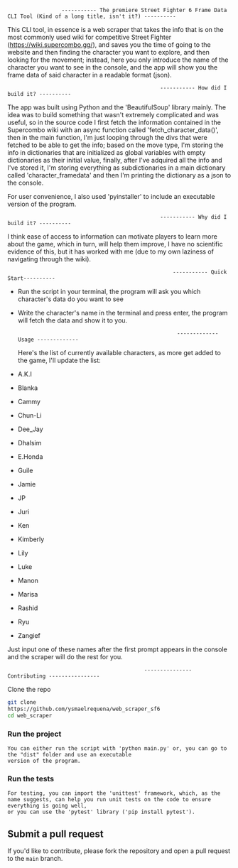                      ----------- The premiere Street Fighter 6 Frame Data CLI Tool (Kind of a long title, isn't it?) ----------
                                                                                                                          
This CLI tool, in essence is a web scraper that takes the info that is on the most commonly used wiki for competitive Street Fighter (https://wiki.supercombo.gg/),
and saves you the time of going to the website and then finding the character you want to explore, and then looking for the movement; instead, here you only 
introduce the name of the character you want to see in the console, and the app will show you the frame data of said character in a readable format (json).
                                                                                                      
                                                                                                                                                                                                                                                                                                                                                                                                                                                                                                                                                                                                                             
                                                    ----------- How did I build it? ----------
                                                    
The app was built using Python and the 'BeautifulSoup' library mainly. The idea was to build something that wasn't extremely complicated and was useful, so in the
source code I first fetch the information contained in the Supercombo wiki with an async function called 'fetch_character_data()', then in the main function,
I'm just looping through the divs that were fetched to be able to get the info; based on the move type, I'm storing the info in dictionaries that
are initialized as global variables with empty dictionaries as their initial value, finally, after I've adquired all the info and I've stored it, I'm storing 
everything as subdictionaries in a main dictionary called 'character_framedata' and then I'm printing the dictionary as a json to the console.

For user convenience, I also used 'pyinstaller' to include an executable version of the program.
                                                                                                      
                                                                                                      
                                                                                                      
                                                                                                      
                                                    ----------- Why did I build it? ----------
                                                    
I think ease of access to information can motivate players to learn more about the game, which in turn, will help them improve, I have no scientific evidence of this,
but it has worked with me (due to my own laziness of navigating through the wiki).
                                                                                                      
                                                                                                      
                                                                                                      
                                                        ----------- Quick Start----------
                                                        
                                                                                                                                                              
- Run the script in your terminal, the program will ask you which character's data do you want to see
- Write the character's name in the terminal and press enter, the program will fetch the data and show it to you.
                                                                                                      
                                                                                                      
                                                        ------------- Usage -------------

  Here's the list of currently available characters, as more get added to the game, I'll update the list:

- A.K.I
- Blanka
- Cammy
- Chun-Li
- Dee_Jay
- Dhalsim
- E.Honda
- Guile
- Jamie
- JP
- Juri
- Ken
- Kimberly
- Lily
- Luke
- Manon
- Marisa
- Rashid
- Ryu
- Zangief

Just input one of these names after the first prompt appears in the console and the scraper will do the rest for you.


                                               --------------- Contributing ----------------
Clone the repo

```bash
git clone
https://github.com/ysmaelrequena/web_scraper_sf6
cd web_scraper
```

### Run the project
```
You can either run the script with 'python main.py' or, you can go to the "dist" folder and use an executable
version of the program.
```

### Run the tests

```
For testing, you can import the 'unittest' framework, which, as the name suggests, can help you run unit tests on the code to ensure everything is going well,
or you can use the 'pytest' library ('pip install pytest').
```

## Submit a pull request

If you'd like to contribute, please fork the repository and open a pull request to the `main` branch.
                                                                                                      
                                                                                                    
